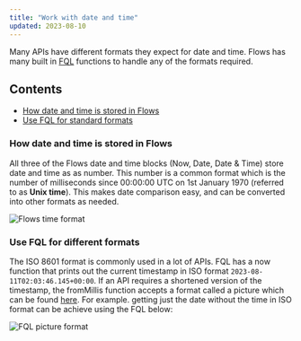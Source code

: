 ```yaml
---
title: "Work with date and time"
updated: 2023-08-10
---
```


Many APIs have different formats they expect for date and time. Flows has many built in [FQL](../../flows-query-language/introduction-to-fql/) functions to handle any of the formats required. 

## Contents

* [How date and time is stored in Flows](#how-date-and-time-is-stored-in-flows)
* [Use FQL for standard formats](#use-fql-for-standard-formats)

### How date and time is stored in Flows

All three of the Flows date and time blocks (Now, Date, Date & Time) store  date and time as as number. This number is a common format which is the number of milliseconds since 00:00:00 UTC on 1st January 1970 (referred to as **Unix time**). This makes date comparison easy, and can be converted into other formats as needed.

<img src="https://assets.postman.com/postman-labs-docs/concepts/flows-time-format.png" alt="Flows time format" fetchpriority="low" loading="lazy" />

### Use FQL for different formats

The ISO 8601 format is commonly used in a lot of APIs. FQL has a now function that prints out the current timestamp in ISO format `2023-08-11T02:03:46.145+00:00`. If an API requires a shortened version of the timestamp, the fromMillis function accepts a format called a picture which can be found [here](../../flows-query-language/data-manipulation/#time-and-date-formatting). For example. getting just the date without the time in ISO format can be achieve using the FQL below: 

<img src="https://assets.postman.com/postman-labs-docs/concepts/fql-picture-format.png" alt="FQL picture format" fetchpriority="low" loading="lazy" />
